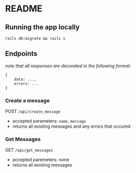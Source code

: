 # README

## Running the app locally

`rails db:migrate && rails s`

## Endpoints

_note that all responses are decorated in the following format:_
```
{
	data: ...,
	errors: ...
}
```

### Create a message

POST `/api/create_message`
- accepted parameters: `name`, `message`
- returns all existing messages and any errors that occured

### Get Messages
GET `/api/get_messages`
- accepted paremeters: none
- returns all existing messages